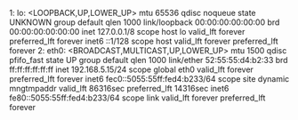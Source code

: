 1: lo: <LOOPBACK,UP,LOWER_UP> mtu 65536 qdisc noqueue state UNKNOWN group default qlen 1000
    link/loopback 00:00:00:00:00:00 brd 00:00:00:00:00:00
    inet 127.0.0.1/8 scope host lo
       valid_lft forever preferred_lft forever
    inet6 ::1/128 scope host 
       valid_lft forever preferred_lft forever
2: eth0: <BROADCAST,MULTICAST,UP,LOWER_UP> mtu 1500 qdisc pfifo_fast state UP group default qlen 1000
    link/ether 52:55:55:d4:b2:33 brd ff:ff:ff:ff:ff:ff
    inet 192.168.5.15/24 scope global eth0
       valid_lft forever preferred_lft forever
    inet6 fec0::5055:55ff:fed4:b233/64 scope site dynamic mngtmpaddr 
       valid_lft 86316sec preferred_lft 14316sec
    inet6 fe80::5055:55ff:fed4:b233/64 scope link 
       valid_lft forever preferred_lft forever
